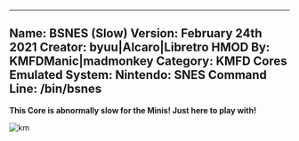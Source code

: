 -----------------------
Name: BSNES (Slow)
Version: February 24th 2021
Creator: byuu|Alcaro|Libretro
HMOD By: KMFDManic|madmonkey
Category: KMFD Cores
Emulated System: Nintendo: SNES
Command Line: /bin/bsnes
-----------------------
**This Core is abnormally slow for the Minis!  Just here to play with!**

![km](https://i.imgur.com/at8FjsZ.png)
